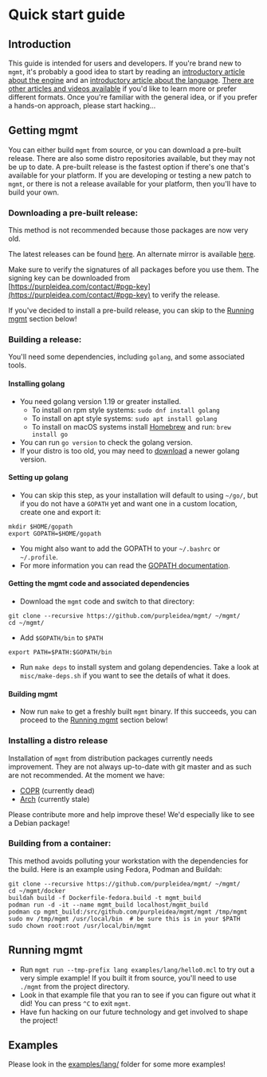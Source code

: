 # Quick start guide

## Introduction

This guide is intended for users and developers. If you're brand new to `mgmt`,
it's probably a good idea to start by reading an
[introductory article about the engine](https://purpleidea.com/blog/2016/01/18/next-generation-configuration-mgmt/)
and an [introductory article about the language](https://purpleidea.com/blog/2018/02/05/mgmt-configuration-language/).
[There are other articles and videos available](on-the-web.md) if you'd like to
learn more or prefer different formats. Once you're familiar with the general
idea, or if you prefer a hands-on approach, please start hacking...

## Getting mgmt

You can either build `mgmt` from source, or you can download a pre-built
release. There are also some distro repositories available, but they may not be
up to date. A pre-built release is the fastest option if there's one that's
available for your platform. If you are developing or testing a new patch to
`mgmt`, or there is not a release available for your platform, then you'll have
to build your own.

### Downloading a pre-built release:

This method is not recommended because those packages are now very old.

The latest releases can be found [here](https://github.com/purpleidea/mgmt/releases/).
An alternate mirror is available [here](https://dl.fedoraproject.org/pub/alt/purpleidea/mgmt/releases/).

Make sure to verify the signatures of all packages before you use them. The
signing key can be downloaded from [https://purpleidea.com/contact/#pgp-key](https://purpleidea.com/contact/#pgp-key)
to verify the release.

If you've decided to install a pre-build release, you can skip to the
[Running mgmt](#running-mgmt) section below!

### Building a release:

You'll need some dependencies, including `golang`, and some associated tools.

#### Installing golang

* You need golang version 1.19 or greater installed.
	* To install on rpm style systems: `sudo dnf install golang`
	* To install on apt style systems: `sudo apt install golang`
	* To install on macOS systems install [Homebrew](https://brew.sh)
	and run: `brew install go`
* You can run `go version` to check the golang version.
* If your distro is too old, you may need to [download](https://golang.org/dl/)
a newer golang version.

#### Setting up golang

* You can skip this step, as your installation will default to using `~/go/`,
but if you do not have a `GOPATH` yet and want one in a custom location, create
one and export it:

```shell
mkdir $HOME/gopath
export GOPATH=$HOME/gopath
```

* You might also want to add the GOPATH to your `~/.bashrc` or `~/.profile`.
* For more information you can read the
[GOPATH documentation](https://golang.org/cmd/go/#hdr-GOPATH_environment_variable).

#### Getting the mgmt code and associated dependencies

* Download the `mgmt` code and switch to that directory:

```shell
git clone --recursive https://github.com/purpleidea/mgmt/ ~/mgmt/
cd ~/mgmt/
```

* Add `$GOPATH/bin` to `$PATH`

```shell
export PATH=$PATH:$GOPATH/bin
```

* Run `make deps` to install system and golang dependencies. Take a look at
`misc/make-deps.sh` if you want to see the details of what it does.

#### Building mgmt

* Now run `make` to get a freshly built `mgmt` binary. If this succeeds, you can
proceed to the [Running mgmt](#running-mgmt) section below!

### Installing a distro release

Installation of `mgmt` from distribution packages currently needs improvement.
They are not always up-to-date with git master and as such are not recommended.
At the moment we have:
* [COPR](https://copr.fedoraproject.org/coprs/purpleidea/mgmt/) (currently dead)
* [Arch](https://aur.archlinux.org/packages/mgmt/) (currently stale)

Please contribute more and help improve these! We'd especially like to see a
Debian package!

### Building from a container:

This method avoids polluting your workstation with the dependencies for the
build. Here is an example using Fedora, Podman and Buildah:

```shell
git clone --recursive https://github.com/purpleidea/mgmt/ ~/mgmt/
cd ~/mgmt/docker
buildah build -f Dockerfile-fedora.build -t mgmt_build
podman run -d -it --name mgmt_build localhost/mgmt_build
podman cp mgmt_build:/src/github.com/purpleidea/mgmt/mgmt /tmp/mgmt
sudo mv /tmp/mgmt /usr/local/bin  # be sure this is in your $PATH
sudo chown root:root /usr/local/bin/mgmt
```

## Running mgmt

* Run `mgmt run --tmp-prefix lang examples/lang/hello0.mcl` to try out a very
simple example! If you built it from source, you'll need to use `./mgmt` from
the project directory.
* Look in that example file that you ran to see if you can figure out what it
did! You can press `^C` to exit `mgmt`.
* Have fun hacking on our future technology and get involved to shape the
project!

## Examples

Please look in the [examples/lang/](../examples/lang/) folder for some more
examples!
